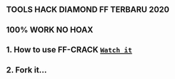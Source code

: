 ## TOOLS HACK DIAMOND FF TERBARU 2020
## 100% WORK NO HOAX
## 1. How to use FF-CRACK [`Watch it`](https://youtu.be/oQrw7QTYm70) 
## 2. Fork it...


